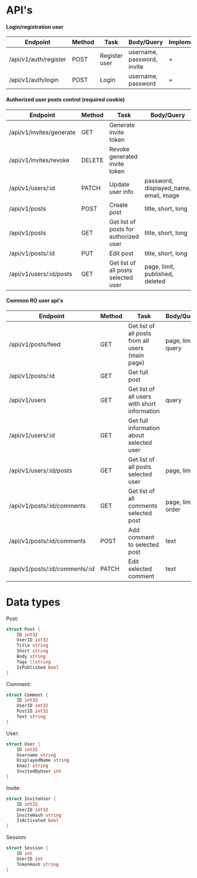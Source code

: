 # API's

#### Login/registration user
| Endpoint | Method | Task | Body/Query | Implemented |
|--|--|--|--|--|
| /api/v1/auth/register | POST | Register user | username, password, invite | + |
| /api/v1/auth/login | POST | Login | username, password | + |

#### Authorized user posts control (required cookie)
| Endpoint | Method | Task | Body/Query | Implemented |
|--|--|--|--|--|
| /api/v1/invites/generate | GET | Generate invite token | | + |
| /api/v1/invites/revoke | DELETE | Revoke generated invite token | | + |
| /api/v1/users/:id | PATCH | Update user info | password, displayed_name, email, image |
| /api/v1/posts | POST | Create post | title, short, long | + |
| /api/v1/posts | GET | Get list of posts for authorized user | title, short, long |
| /api/v1/posts/:id | PUT | Edit post | title, short, long |
| /api/v1/users/:id/posts | GET | Get list of all posts selected user | page, limit, published, deleted |

#### Common RO user api's
| Endpoint | Method | Task | Body/Query | Implemented |
|--|--|--|--|--|
| /api/v1/posts/feed | GET | Get list of all posts from all users (main page) | page, limit, query | + |
| /api/v1/posts/:id | GET | Get full post |
| /api/v1/users | GET | Get list of all users with short information | query |
| /api/v1/users/:id | GET | Get full information about selected user |
| /api/v1/users/:id/posts | GET | Get list of all posts selected user | page, limit |
| /api/v1/posts/:id/comments | GET | Get list of all comments selected post | page, limit, order |
| /api/v1/posts/:id/comments | POST | Add comment to selected post | text |
| /api/v1/posts/:id/comments/:id | PATCH | Edit selected comment | text |

# Data types

Post:
```go
struct Post {
	ID int32
	UserID int32
	Title string
	Short string
	Body string
	Tags []string
	IsPublished bool
}
```

Comment:
```go
struct Comment {
	ID int32
	UserID int32
	PostID int32
	Text string
}
```

User:
```go
struct User {
	ID int32
	Username string
	DisplayedName string
	Email string
	InvitedByUser int
}
```

Invite:
```go
struct InviteUser {
	ID int32
	UserID int32
	InviteHash string
	IsActivated bool
}
```

Session:
```go
struct Session {
	ID int
	UserID int
	TokenHash string
}
```
